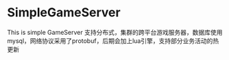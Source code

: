 # SimpleGameServer
This is simple GameServer
支持分布式，集群的跨平台游戏服务器，数据库使用mysql，网络协议采用了protobuf，后期会加上lua引擎，支持部分业务活动的热更新
